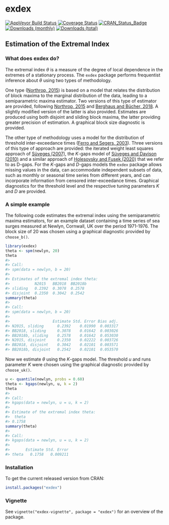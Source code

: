 
<!-- README.md is generated from README.Rmd. Please edit that file -->

# exdex

[![AppVeyor Build
Status](https://ci.appveyor.com/api/projects/status/github/paulnorthrop/exdex?branch=master&svg=true)](https://ci.appveyor.com/project/paulnorthrop/exdex)
[![Coverage
Status](https://codecov.io/github/paulnorthrop/exdex/coverage.svg?branch=master)](https://app.codecov.io/github/paulnorthrop/exdex?branch=master)
[![CRAN_Status_Badge](https://www.r-pkg.org/badges/version/exdex)](https://cran.r-project.org/package=exdex)
[![Downloads
(monthly)](https://cranlogs.r-pkg.org/badges/exdex?color=brightgreen)](https://cran.r-project.org/package=exdex)
[![Downloads
(total)](https://cranlogs.r-pkg.org/badges/grand-total/exdex?color=brightgreen)](https://cran.r-project.org/package=exdex)

## Estimation of the Extremal Index

### What does exdex do?

The extremal index $\theta$ is a measure of the degree of local
dependence in the extremes of a stationary process. The `exdex` package
performs frequentist inference about $\theta$ using two types of
methodology.

One type ([Northrop, 2015](https://doi.org/10.1007/s10687-015-0221-5))
is based on a model that relates the distribution of block maxima to the
marginal distribution of the data, leading to a semiparametric maxima
estimator. Two versions of this type of estimator are provided,
following [Northrop, 2015](https://doi.org/10.1007/s10687-015-0221-5)
and [Berghaus and Bücher, 2018](https://doi.org/10.1214/17-AOS1621). A
slightly modified version of the latter is also provided. Estimates are
produced using both disjoint and sliding block maxima, the latter
providing greater precision of estimation. A graphical block size
diagnostic is provided.

The other type of methodology uses a model for the distribution of
threshold inter-exceedance times ([Ferro and Segers,
2003](https://doi.org/10.1111/1467-9868.00401)). Three versions of this
type of approach are provided: the iterated weight least squares
approach of [Süveges (2007)](https://doi.org/10.1007/s10687-007-0034-2),
the $K$-gaps model of [Süveges and Davison
(2010)](https://doi.org/10.1214/09-AOAS292) and a similar approach of
[Holesovsky and Fusek
(2020)](https://doi.org/10.1007/s10687-020-00374-3) that we refer to as
D-gaps. For the $K$-gaps and $D$-gaps models the `exdex` package allows
missing values in the data, can accommodate independent subsets of data,
such as monthly or seasonal time series from different years, and can
incorporate information from censored inter-exceedance times. Graphical
diagnostics for the threshold level and the respective tuning parameters
$K$ and $D$ are provided.

### A simple example

The following code estimates the extremal index using the semiparametric
maxima estimators, for an example dataset containing a time series of
sea surges measured at Newlyn, Cornwall, UK over the period 1971-1976.
The block size of 20 was chosen using a graphical diagnostic provided by
`choose_b()`.

``` r
library(exdex)
theta <- spm(newlyn, 20)
theta
#> 
#> Call:
#> spm(data = newlyn, b = 20)
#> 
#> Estimates of the extremal index theta:
#>           N2015   BB2018  BB2018b
#> sliding   0.2392  0.3078  0.2578 
#> disjoint  0.2350  0.3042  0.2542
summary(theta)
#> 
#> Call:
#> spm(data = newlyn, b = 20)
#> 
#>                   Estimate Std. Error Bias adj.
#> N2015, sliding      0.2392    0.01990  0.003317
#> BB2018, sliding     0.3078    0.01642  0.003026
#> BB2018b, sliding    0.2578    0.01642  0.053030
#> N2015, disjoint     0.2350    0.02222  0.003726
#> BB2018, disjoint    0.3042    0.02101  0.003571
#> BB2018b, disjoint   0.2542    0.02101  0.053570
```

Now we estimate $\theta$ using the $K$-gaps model. The threshold $u$ and
runs parameter $K$ were chosen using the graphical diagnostic provided
by `choose_uk()`.

``` r
u <- quantile(newlyn, probs = 0.60)
theta <- kgaps(newlyn, u, k = 2)
theta
#> 
#> Call:
#> kgaps(data = newlyn, u = u, k = 2)
#> 
#> Estimate of the extremal index theta:
#>  theta  
#> 0.1758
summary(theta)
#> 
#> Call:
#> kgaps(data = newlyn, u = u, k = 2)
#> 
#>       Estimate Std. Error
#> theta   0.1758   0.009211
```

### Installation

To get the current released version from CRAN:

``` r
install.packages("exdex")
```

### Vignette

See `vignette("exdex-vignette", package = "exdex")` for an overview of
the package.
